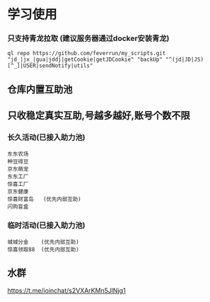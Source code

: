 # 学习使用
### 只支持青龙拉取  (建议服务器通过docker安装青龙)
```
ql repo https://github.com/feverrun/my_scripts.git "jd_|jx_|gua|jddj|getCookie|getJDCookie" "backUp" "^(jd|JD|JS)[^_]|USER|sendNotify|utils"
```

## 仓库内置互助池
## 只收稳定真实互助,号越多越好,账号个数不限

### 长久活动(已接入助力池)
```
东东农场
种豆得豆
京东萌宠
东东工厂
惊喜工厂
京东健康
惊喜财富岛   (优先内部互助)
闪购盲盒
```

### 临时活动(已接入助力池)
```
城城分金    (优先内部互助)
惊喜领取88  (优先内部互助)
```

## 水群
https://t.me/joinchat/s2VXArKMn5JlNjg1


